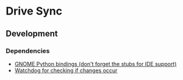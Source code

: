 # Drive Sync
## Development
### Dependencies
- [GNOME Python bindings (don't forget the stubs for IDE support)](https://pygobject.gnome.org/getting_started.html#ubuntu-getting-started)
- [Watchdog for checking if changes occur](https://pypi.org/project/watchdog/)
